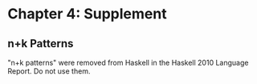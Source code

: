Chapter 4: Supplement
=====================

n+k Patterns
------------

"n+k patterns" were removed from Haskell in the Haskell 2010 Language Report.
Do not use them.
